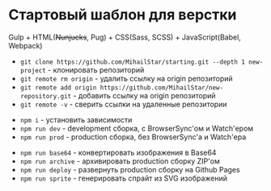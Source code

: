# Стартовый шаблон для верстки

Gulp + HTML(~~Nunjucks~~, Pug) + CSS(Sass, SCSS) + JavaScript(Babel, Webpack)

- `git clone https://github.com/MihailStar/starting.git --depth 1 new-project` - клонировать репозиторий
- `git remote rm origin` - удалить ссылку на origin репозиторий
- `git remote add origin https://github.com/MihailStar/new-repository.git` - добавить ссылку на origin репозиторий
- `git remote -v` - сверить ссылки на удаленные репозитории

* `npm i` - установить зависимости
* `npm run dev` - development сборка, с BrowserSync'ом и Watch'ером
* `npm run prod` - production сборка, без BrowserSync'а и Watch'ера

- `npm run base64` - конвертировать изображения в Base64
- `npm run archive` - архивировать production сборку ZIP'ом
- `npm run deploy` - развернуть production сборку на Github Pages
- `npm run sprite` - генерировать спрайт из SVG изображений
